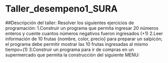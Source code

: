 # Taller_desempeno1_SURA

##Descripción del taller:
Resolver los siguientes ejercicios de programación:
1.Construir un programa que permita ingresar 20 números enteros y
cuente cuantos números negativos fueron ingresados (+1)
2.Leer información de 10 frutas {nombre, color, precio} para preparar
un salpicón; el programa debe permitir mostrar las 10 frutas ingresadas
al mismo tiempo+(1)
3.Construir un programa para ir de compras en un supermercado
que permita la construcción del siguiente MENU:
